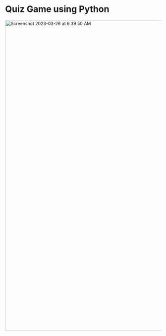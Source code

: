 # Quiz Game using Python

<img width="1001" alt="Screenshot 2023-03-26 at 6 39 50 AM" src="https://user-images.githubusercontent.com/54011799/227749819-bb677899-32ca-4ebe-8633-d2a077f435e6.png">
